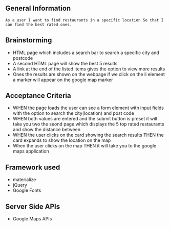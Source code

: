 ## General Information

```
As a user I want to find restaurants in a specific location So that I can find the best rated ones.

```
## Brainstorming

* HTML page which includes a search bar to search a specific city and postcode
* A second HTML page will show the best 5 results 
* A link at the end of the listed items gives the option to view more results 
* Ones the results are shown on the webpage if we click on the li element a marker will appear on the google map marker 

## Acceptance Criteria

* WHEN the page loads the user can see a form element with input fields with the option to search the city(location) and post code
* WHEN both values are entered and the submit button is preset it will take you two the seond page which displays the 5 top rated restaurants and show the distance between
* WHEN the user clicks on the card showing the search results THEN the card expands to show the location on the map
* When the user clicks on the map THEN it will take you to the google maps application

## Framework used 

* materialize
* jQuery 
* Google Fonts 

## Server Side APIs 

* Google Maps APIs